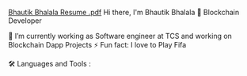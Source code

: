 [Bhautik Bhalala Resume .pdf](https://github.com/Bhautik-Bhalala/Bhautik-Bhalala/files/9034595/Bhautik.Bhalala.Resume.pdf)
Hi there, I'm Bhautik Bhalala 👋
Blockchain Developer

🤖 I’m currently working as Software engineer at TCS and working on Blockchain Dapp Projects 
⚡ Fun fact: I love to Play Fifa

🛠️ Languages and Tools :

